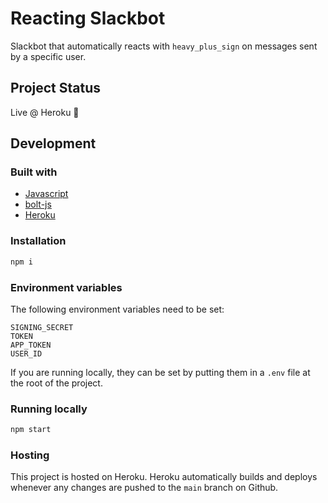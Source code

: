 # Reacting Slackbot

Slackbot that automatically reacts with `heavy_plus_sign` on messages sent by a specific user.

## Project Status

Live @ Heroku 🚀

## Development

### Built with

- [Javascript](https://javascript.com/)
- [bolt-js](https://github.com/slackapi/bolt-js)
- [Heroku](https://heroku.com/)

### Installation

```bash
npm i
```

### Environment variables

The following environment variables need to be set:

```text
SIGNING_SECRET
TOKEN
APP_TOKEN
USER_ID
```

If you are running locally, they can be set by putting them in a `.env` file at the root of the project.

### Running locally

```bash
npm start
```

### Hosting

This project is hosted on Heroku. Heroku automatically builds and deploys whenever any changes are pushed to the `main` branch on Github.
